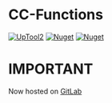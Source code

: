 ﻿# CC-Functions
[![UpTool2](https://img.shields.io/github/v/tag/JFronny/CC-Functions?color=informational&label=UpTool2)](https://jfronny.github.io/home/uptool) [![Nuget](https://img.shields.io/nuget/v/CC-Functions.Misc?label=CC-Functions.Misc)](https://www.nuget.org/packages/CC-Functions.Misc/) [![Nuget](https://img.shields.io/nuget/v/CC-Functions.W32?label=CC-Functions.W32)](https://www.nuget.org/packages/CC-Functions.W32/)
# IMPORTANT
Now hosted on [GitLab](https://gitlab.com/JFronny/CC-Functions)
